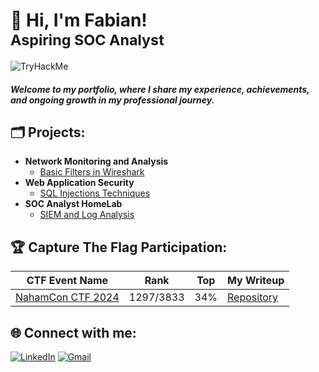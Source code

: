 # 👋 Hi, I'm Fabian! <br> <sub> Aspiring SOC Analyst </sub>

![TryHackMe](https://tryhackme-badges.s3.amazonaws.com/cruzcs.png)
<!--- [![Hack The Box](https://www.hackthebox.com/badge/image/1957659)](https://app.hackthebox.com/profile/1957659) --->

#### _Welcome to my portfolio, where I share my experience, achievements, and ongoing growth in my professional journey._ </br>

## 🗂️ Projects:

- **Network Monitoring and Analysis**
  - [Basic Filters in Wireshark](https://github.com/fabiancruzcs/Basic-Filters-in-Wireshark)
- **Web Application Security**
  - [SQL Injections Techniques](https://github.com/fabiancruzcs/SQL-Injections-Techniques)
- **SOC Analyst HomeLab**
  - [SIEM and Log Analysis](https://github.com/fabiancruzcs/SIEM-and-Log-Analysis-Lab)

## 🏆 Capture The Flag Participation:

| CTF Event Name     | Rank     | Top  | My Writeup      | 
|--------------------------------------|----------------------|-------------------|---------------------------------------|
| [NahamCon CTF 2024](https://ctftime.org/event/2364)  | 1297/3833     | 34% | [Repository](https://github.com/fabiancruzcs/CTF-Writeups/tree/main/NahamCon-CTF-2024) | 

## 🌐 Connect with me:
[![LinkedIn](https://img.shields.io/badge/LinkedIn-%230077B5.svg?logo=linkedin&logoColor=white)](https://linkedin.com/in/fabiancruzcs) 
[![Gmail](https://img.shields.io/badge/Gmail-%23D14836.svg?logo=gmail&logoColor=white)](mailto:fabiancruzcs@gmail.com)
